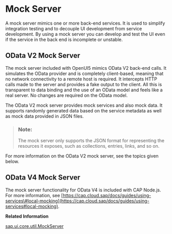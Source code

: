 <!-- loio69d3cbd4150c4ffb884e788f7f60fd93 -->

# Mock Server

A mock server mimics one or more back-end services. It is used to simplify integration testing and to decouple UI development from service development. By using a mock server you can develop and test the UI even if the service in the back end is incomplete or unstable.



<a name="loio69d3cbd4150c4ffb884e788f7f60fd93__section_od2_mock_server"/>

## OData V2 Mock Server

The mock server included with OpenUI5 mimics OData V2 back-end calls. It simulates the OData provider and is completely client-based, meaning that no network connectivity to a remote host is required. It intercepts HTTP calls made to the server and provides a fake output to the client. All this is transparent to data binding and the use of an OData model and feels like a real server. No changes are required on the OData model.

The OData V2 mock server provides mock services and also mock data. It supports randomly generated data based on the service metadata as well as mock data provided in JSON files.

> ### Note:  
> The mock server only supports the JSON format for representing the resources it exposes, such as collections, entries, links, and so on.

For more information on the OData V2 mock server, see the topics given below.



<a name="loio69d3cbd4150c4ffb884e788f7f60fd93__section_od4_mock_server"/>

## OData V4 Mock Server

The mock server functionality for OData V4 is included with CAP Node.js. For more information, see [https://cap.cloud.sap/docs/guides/using-services\#local-mocking](https://cap.cloud.sap/docs/guides/using-services#local-mocking).

**Related Information**  


[sap.ui.core.util.MockServer](https://ui5.sap.com/#/api/sap.ui.core.util.MockServer)


